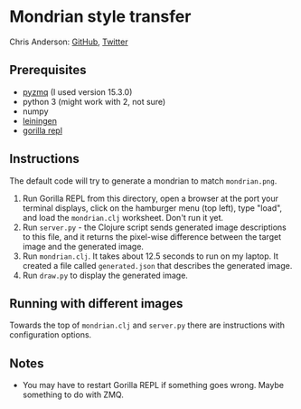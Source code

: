 # Mondrian style transfer
Chris Anderson: [GitHub](https://github.com/chrisranderson), [Twitter](https://twitter.com/chrisdotio)

## Prerequisites

- [pyzmq](https://github.com/zeromq/pyzmq) (I used version 15.3.0)
- python 3 (might work with 2, not sure)
- numpy
- [leiningen](http://leiningen.org/)
- [gorilla repl](http://gorilla-repl.org/)

## Instructions


The default code will try to generate a mondrian to match `mondrian.png`.

1. Run Gorilla REPL from this directory, open a browser at the port your terminal displays, click on the hamburger menu (top left), type "load", and load the `mondrian.clj` worksheet. Don't run it yet.
2. Run `server.py` - the Clojure script sends generated image descriptions to this file, and it returns the pixel-wise difference between the target image and the generated image.
3. Run `mondrian.clj`. It takes about 12.5 seconds to run on my laptop. It created a file called `generated.json` that describes the generated image.
4. Run `draw.py` to display the generated image.

## Running with different images

Towards the top of `mondrian.clj` and `server.py` there are instructions with configuration options.

## Notes

- You may have to restart Gorilla REPL if something goes wrong. Maybe something to do with ZMQ.
